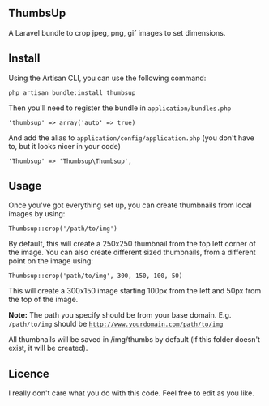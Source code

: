 ThumbsUp
--------

A Laravel bundle to crop jpeg, png, gif images to set dimensions.

Install
-------

Using the Artisan CLI, you can use the following command:

<code>php artisan bundle:install thumbsup</code>

Then you'll need to register the bundle in <code>application/bundles.php</code>

<code>'thumbsup' => array('auto' => true)</code>

And add the alias to <code>application/config/application.php</code> (you don't have to, but it looks nicer in your code)

<code>'Thumbsup' => 'Thumbsup\\Thumbsup',</code>

Usage
-----

Once you've got everything set up, you can create thumbnails from local images by using:

<code>Thumbsup::crop('/path/to/img')</code>

By default, this will create a 250x250 thumbnail from the top left corner of the image. You can also create different sized thumbnails, from a different point on the image using:

<code>Thumbsup::crop('path/to/img', 300, 150, 100, 50)</code>

This will create a 300x150 image starting 100px from the left and 50px from the top of the image.

<b>Note:</b> The path you specify should be from your base domain. E.g. <code>/path/to/img</code> should be <code>http://www.yourdomain.com/path/to/img</code>

All thumbnails will be saved in /img/thumbs by default (if this folder doesn't exist, it will be created).

Licence
-------

I really don't care what you do with this code. Feel free to edit as you like.